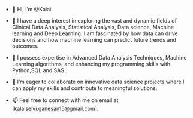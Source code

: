 - 👋 Hi, I’m @Kalai
- 👀 I have a deep interest in exploring the vast and dynamic fields of Clinical Data Analysis, Statistical Analysis, Data science, Machine learning and Deep Learning.
      I am fascinated by how data can drive decisions and how machine learning can predict future trends and outcomes.
- 🌱 I possess expertise in Advanced Data Analysis Techniques, Machine Learning algorithms, and enhancing my programming skills with Python,SQL and SAS .
- 💞️ I’m eager to collaborate on innovative data science projects where I can apply my skills and contribute to meaningful solutions.
  
- 📫 Feel free to connect with me on email at [kalaiselvi.ganesan15@gmail.com].


<!---
kalai2315/kalai2315 is a ✨ special ✨ repository because its `README.md` (this file) appears on your GitHub profile.
You can click the Preview link to take a look at your changes.
--->
